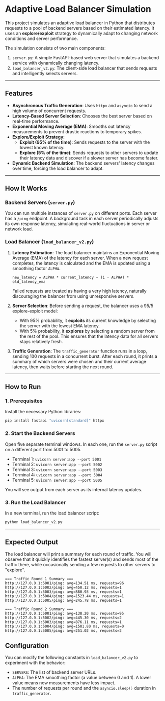 # Adaptive Load Balancer Simulation

This project simulates an adaptive load balancer in Python that distributes requests to a pool of backend servers based on their estimated latency. It uses an **explore/exploit** strategy to dynamically adapt to changing network conditions and server performance.

The simulation consists of two main components:
1.  `server.py`: A simple FastAPI-based web server that simulates a backend service with dynamically changing latency.
2.  `load_balancer_v2.py`: The client-side load balancer that sends requests and intelligently selects servers.

---

## Features

*   **Asynchronous Traffic Generation**: Uses `httpx` and `asyncio` to send a high volume of concurrent requests.
*   **Latency-Based Server Selection**: Chooses the best server based on real-time performance.
*   **Exponential Moving Average (EMA)**: Smooths out latency measurements to prevent drastic reactions to temporary spikes.
*   **Explore/Exploit Strategy**:
    *   **Exploit (95% of the time)**: Sends requests to the server with the lowest known latency.
    *   **Explore (5% of the time)**: Sends requests to other servers to update their latency data and discover if a slower server has become faster.
*   **Dynamic Backend Simulation**: The backend servers' latency changes over time, forcing the load balancer to adapt.

---

## How It Works

### Backend Servers (`server.py`)

You can run multiple instances of `server.py` on different ports. Each server has a `/ping` endpoint. A background task in each server periodically adjusts its own response latency, simulating real-world fluctuations in server or network load.

### Load Balancer (`load_balancer_v2.py`)

1.  **Latency Estimation**: The load balancer maintains an Exponential Moving Average (EMA) of the latency for each server. When a new request completes, the latency is calculated and the EMA is updated using a smoothing factor `ALPHA`.
    ```
    new_latency = ALPHA * current_latency + (1 - ALPHA) * old_latency_ema
    ```
    Failed requests are treated as having a very high latency, naturally discouraging the balancer from using unresponsive servers.

2.  **Server Selection**: Before sending a request, the balancer uses a 95/5 explore-exploit model:
    *   With 95% probability, it **exploits** its current knowledge by selecting the server with the lowest EMA latency.
    *   With 5% probability, it **explores** by selecting a random server from the rest of the pool. This ensures that the latency data for all servers stays relatively fresh.

3.  **Traffic Generation**: The `traffic_generator` function runs in a loop, sending 100 requests in a concurrent burst. After each round, it prints a summary of which servers were chosen and their current average latency, then waits before starting the next round.

---

## How to Run

### 1. Prerequisites

Install the necessary Python libraries:

```bash
pip install fastapi "uvicorn[standard]" httpx
```

### 2. Start the Backend Servers

Open five separate terminal windows. In each one, run the `server.py` script on a different port from 5001 to 5005.

*   Terminal 1: `uvicorn server:app --port 5001`
*   Terminal 2: `uvicorn server:app --port 5002`
*   Terminal 3: `uvicorn server:app --port 5003`
*   Terminal 4: `uvicorn server:app --port 5004`
*   Terminal 5: `uvicorn server:app --port 5005`

You will see output from each server as its internal latency updates.

### 3. Run the Load Balancer

In a new terminal, run the load balancer script:

```bash
python load_balancer_v2.py
```

---

## Expected Output

The load balancer will print a summary for each round of traffic. You will observe that it quickly identifies the fastest server(s) and sends most of the traffic there, while occasionally sending a few requests to other servers to "explore".

```
=== Traffic Round 1 Summary ===
http://127.0.0.1:5001/ping: avg=134.51 ms, requests=96
http://127.0.0.1:5002/ping: avg=450.12 ms, requests=1
http://127.0.0.1:5003/ping: avg=880.93 ms, requests=1
http://127.0.0.1:5004/ping: avg=1523.44 ms, requests=1
http://127.0.0.1:5005/ping: avg=245.78 ms, requests=1

=== Traffic Round 2 Summary ===
http://127.0.0.1:5001/ping: avg=138.20 ms, requests=95
http://127.0.0.1:5002/ping: avg=445.30 ms, requests=2
http://127.0.0.1:5003/ping: avg=876.11 ms, requests=1
http://127.0.0.1:5004/ping: avg=1501.80 ms, requests=0
http://127.0.0.1:5005/ping: avg=251.02 ms, requests=2
```

## Configuration

You can modify the following constants in `load_balancer_v2.py` to experiment with the behavior:
*   `SERVERS`: The list of backend server URLs.
*   `ALPHA`: The EMA smoothing factor (a value between 0 and 1). A lower value means new measurements have less impact.
*   The number of requests per round and the `asyncio.sleep()` duration in `traffic_generator`.